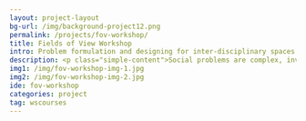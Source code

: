 ```yaml
---
layout: project-layout
bg-url: /img/background-project12.png
permalink: /projects/fov-workshop/
title: Fields of View Workshop
intro: Problem formulation and designing for inter-disciplinary spaces.
description: <p class="simple-content">Social problems are complex, involving multiple dimensions. We need people from diverse disciplines, backgrounds, and perspectives to come together to design for these problems. Though bringing together people from different backgrounds is acknowledged as a first-step to a more participatory, bottom-up  approach to design, often such sessions become difficult to manage, and leave participants frustrated at the lack of productive outcomes. The Fields of View workshop involves a guided process that creates a space for participants from diverse backgrounds to design together.</p><p class="simple-content">In game terminology, a field of view refers to what is visible to the player. Fields of View thus refers to the common ground, where different people with different perspectives can come together and have a dialogue. Drawing upon our in-house interdisciplinary methodology, the Fields of View workshop involves a guided process involving two phases — the problem formulation phase and the design phase. The first phase of the workshop, the problem formulation phase, involves participants working through different activities that lets them come up with a commonly agreed upon problem statement. The problem formulation phase is followed by the design phase, where the participants work together to imagine futures and figure out how to design for these transformations.</p>
img1: /img/fov-workshop-img-1.jpg
img2: /img/fov-workshop-img-2.jpg
ide: fov-workshop
categories: project
tag: wscourses
---
```

